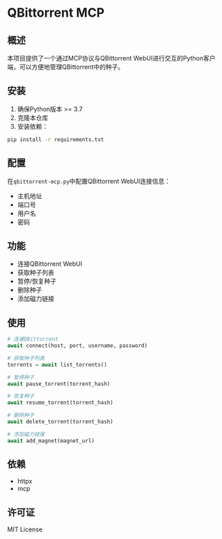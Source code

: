 # QBittorrent MCP

## 概述

本项目提供了一个通过MCP协议与QBittorrent WebUI进行交互的Python客户端，可以方便地管理QBittorrent中的种子。

## 安装

1. 确保Python版本 >= 3.7
2. 克隆本仓库
3. 安装依赖：
```bash
pip install -r requirements.txt
```

## 配置

在`qbittorrent-mcp.py`中配置QBittorrent WebUI连接信息：
- 主机地址
- 端口号
- 用户名
- 密码

## 功能

- 连接QBittorrent WebUI
- 获取种子列表
- 暂停/恢复种子
- 删除种子
- 添加磁力链接

## 使用

```python
# 连接QBittorrent
await connect(host, port, username, password)

# 获取种子列表
torrents = await list_torrents()

# 暂停种子
await pause_torrent(torrent_hash)

# 恢复种子
await resume_torrent(torrent_hash)

# 删除种子
await delete_torrent(torrent_hash)

# 添加磁力链接
await add_magnet(magnet_url)
```

## 依赖

- httpx
- mcp

## 许可证

MIT License